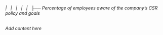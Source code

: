 ###### |   |   |   |   |   ├── Percentage of employees aware of the company’s CSR policy and goals

*Add content here*